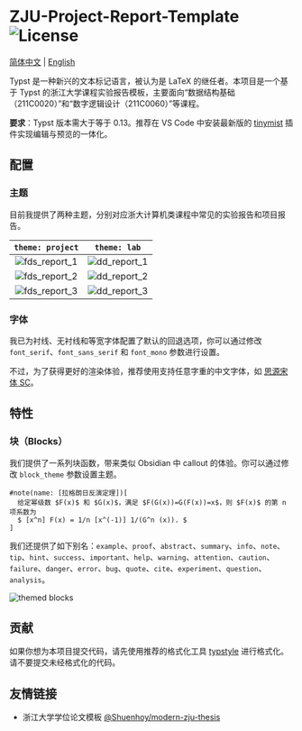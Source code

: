 # ZJU-Project-Report-Template ![License](https://img.shields.io/badge/license-MIT-blue)

[简体中文](./README.md) | [English](./README.en.md)

Typst 是一种新兴的文本标记语言，被认为是 LaTeX 的继任者。本项目是一个基于 Typst 的浙江大学课程实验报告模板，主要面向“数据结构基础（211C0020）”和“数字逻辑设计（211C0060）”等课程。

**要求**：Typst 版本需大于等于 0.13。推荐在 VS Code 中安装最新版的 [tinymist](https://github.com/Myriad-Dreamin/tinymist) 插件实现编辑与预览的一体化。

## 配置

### 主题

目前我提供了两种主题，分别对应浙大计算机类课程中常见的实验报告和项目报告。

|                `theme: project`                 |                 `theme: lab`                  |
| :---------------------------------------------: | :-------------------------------------------: |
| ![fds_report_1](./screenshots/fds_report_1.png) | ![dd_report_1](./screenshots/dd_report_1.png) |
| ![fds_report_2](./screenshots/fds_report_2.png) | ![dd_report_2](./screenshots/dd_report_2.png) |
| ![fds_report_3](./screenshots/fds_report_3.png) | ![dd_report_3](./screenshots/dd_report_3.png) |

### 字体

我已为衬线、无衬线和等宽字体配置了默认的回退选项，你可以通过修改 `font_serif`、`font_sans_serif` 和 `font_mono` 参数进行设置。

不过，为了获得更好的渲染体验，推荐使用支持任意字重的中文字体，如 [思源宋体 SC](https://github.com/adobe-fonts/source-han-serif/releases/tag/2.002R)。

## 特性

### 块（Blocks）

我们提供了一系列块函数，带来类似 Obsidian 中 callout 的体验。你可以通过修改 `block_theme` 参数设置主题。

```typst
#note(name: [拉格朗日反演定理])[
  给定幂级数 $F(x)$ 和 $G(x)$，满足 $F(G(x))=G(F(x))=x$，则 $F(x)$ 的第 n 项系数为
  $ [x^n] F(x) = 1/n [x^(-1)] 1/(G^n (x)). $
]
```

我们还提供了如下别名：`example`、`proof`、`abstract`、`summary`、`info`、`note`、`tip`、`hint`、`success`、`important`、`help`、`warning`、`attention`、`caution`、`failure`、`danger`、`error`、`bug`、`quote`、`cite`、`experiment`、`question`、`analysis`。

![themed blocks](./screenshots/themed_blocks.png)

## 贡献

如果你想为本项目提交代码，请先使用推荐的格式化工具 [typstyle](https://github.com/Enter-tainer/typstyle) 进行格式化。请不要提交未经格式化的代码。

## 友情链接

- 浙江大学学位论文模板 [@Shuenhoy/modern-zju-thesis](https://github.com/Shuenhoy/modern-zju-thesis)
